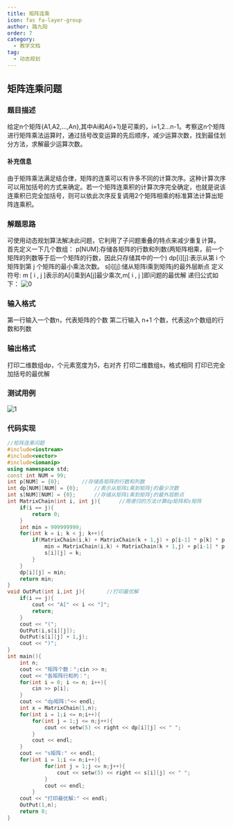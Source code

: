 ```yaml
---
title: 矩阵连乘
icon: fas fa-layer-group
author: 路九阳
order: 7
category:
  - 教学文档
tag:
  - 动态规划
---
```

## 矩阵连乘问题
### 题目描述
给定n个矩阵{A1,A2,...,An},其中Ai和A(i+1)是可乘的，i=1,2...n-1。考察这n个矩阵进行矩阵乘法运算时，通过括号改变运算的先后顺序，减少运算次数，找到最佳划分方法，求解最少运算次数。
#### 补充信息
  由于矩阵乘法满足结合律，矩阵的连乘可以有许多不同的计算次序。这种计算次序可以用加括号的方式来确定。若一个矩阵连乘积的计算次序完全确定，也就是说该连乘积已完全加括号，则可以依此次序反复调用2个矩阵相乘的标准算法计算出矩阵连乘积。
 ### 解题思路
 可使用动态规划算法解决此问题，它利用了子问题重叠的特点来减少重复计算。
 首先定义一下几个数组：
 p[NUM]:存储各矩阵的行数和列数(两矩阵相乘，前一个矩阵的列数等于后一个矩阵的行数，因此只存储其中的一个)
 dp[i][j]:表示从第 i 个矩阵到第 j 个矩阵的最小乘法次数。
 s[i][j]:储从矩阵i乘到矩阵j的最外层断点
 定义符号:  m [ i , j ]表示的A[i]乘到A[j]最少乘次,m[ i , j ]即问题的最优解
 递归公式如下：
![0](https://oss.docs.z-xin.net/ea8adc8ed7c96ffaf6f4db95f457924e579604765fef46d4eea9b6a6f2b34dd7.png)  

 ### 输入格式
 第一行输入一个数n，代表矩阵的个数
 第二行输入 n+1 个数，代表这n个数组的行数和列数
 ### 输出格式
 打印二维数组dp，个元素宽度为5，右对齐
 打印二维数组s，格式相同
 打印已完全加括号的最优解
 
### 测试用例
![1](https://oss.docs.z-xin.net/3fd080d1ce368da7bd5831c8a61b93bb28919f88ed9dcfe3461e4853b928a4a0.png)  


### 代码实现
```cpp
//矩阵连乘问题
#include<iostream>
#include<vector>
#include<iomanip>
using namespace std;
const int NUM = 99;
int p[NUM] = {0};		//存储各矩阵的行数和列数
int dp[NUM][NUM] = {0};		//表示从矩阵i乘到矩阵j的最少次数
int s[NUM][NUM] = {0};		//存储从矩阵i乘到矩阵j的最外层断点
int MatrixChain(int i, int j){		//用递归的方法计算dp矩阵和s矩阵
	if(i == j){
		return 0;
	}
	int min = 999999999;
    for(int k = i; k < j; k++){
		if(MatrixChain(i,k) + MatrixChain(k + 1,j) + p[i-1] * p[k] * p[j] < min){
			min = MatrixChain(i,k) + MatrixChain(k + 1,j) + p[i-1] * p[k] * p[j];
			s[i][j] = k;
		}
	}
	dp[i][j] = min;
	return min;
}
void OutPut(int i,int j){		//打印最优解
	if(i == j){
		cout << "A[" << i << "]";
		return;
	}
	cout << "(";
	OutPut(i,s[i][j]);
	OutPut(s[i][j] + 1,j);
	cout << ")";
}
int main(){
	int n;
	cout << "矩阵个数：";cin >> n;
	cout << "各矩阵行和列：";
	for(int i = 0; i <= n; i++){
		cin >> p[i];
	}	
	cout << "dp矩阵:"<< endl;
	int x = MatrixChain(1,n);
	for(int i = 1;i <= n;i++){
		for(int j = 1;j <= n;j++){
			cout << setw(5) << right << dp[i][j] << " ";
		}
		cout << endl;
	}
	cout << "s矩阵:" << endl;
	for(int i = 1;i <= n;i++){
			for(int j = 1;j <= n;j++){
				cout << setw(5) << right << s[i][j] << " ";
			}
			cout << endl;
		}
	cout << "打印最优解:" << endl;
	OutPut(1,n);
	return 0;
}

